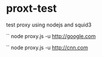 # proxt-test
test proxy using nodejs and squid3

`` node proxy.js -u http://google.com

`` node proxy.js -u http://cnn.com

